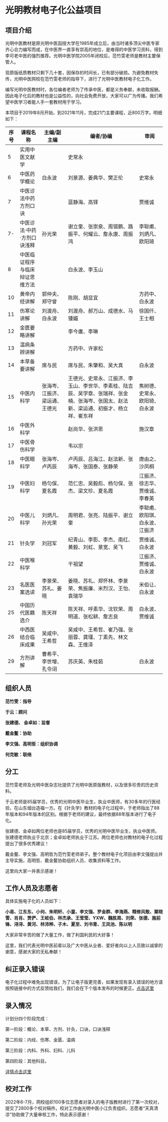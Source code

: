 

# 光明教材电子化公益项目 

## 项目介绍

光明中医教材是原光明中医函授大学在1985年成立后，由当时诸多顶尖中医专家齐心合力编写而成，在中医界一直享有崇高的地位，是难得的中医学习资料，得到李可老中医的强烈推荐。光明中医学院2005年闭校后，范竹雯老师是教材主要保管人。

现原版纸质教材只剩下几十套，因保存的时间长，已有部分破损。为避免教材失传，光明中医网校在范竹雯老师的指导下，进行了光明中医教材电子化工作。

编写光明中医教材时，各位编者老师为了传承中医，都是义务奉献，未收取报酬。因此电子化后的教材也是公益性的，向社会免费开放，大家可以广为传播。我们希望中医学习者能人手一套教材用于学习。

本项目于2019年8月开始，到2021年11月，完成21门主要课程，近800万字。明细如下：

| 序号 | 课程名称                       | 主编/副主编                    | 编者/协编                                                    | 审阅                           |
| ---- | ------------------------------ | ------------------------------ | ------------------------------------------------------------ | ------------------------------ |
| 5    | 实用中医文献学                 |                                | 史常永                                                       |                                |
| 6    | 中医药学概论                   | 白永波                         | 刘景源、姜典华、樊正伦                                       | 史常永                         |
| 7    | 中医诊法中药方剂口诀           |                                | 蓝静海、高铎                                                 | 贾维诚                         |
| 7-   | 中医诊法·中药·方剂口诀浅释     | 孙光荣                         | 谢立奎、张崇泉、周锡鹏、路振平、何耀云、詹永康、周振鸿       | 李聪甫、刘炳凡、欧阳琦           |
| 8    | 中医临证程序与临床辩证思维方法 |                                | 白永波、李玉山                                               |                                |
| 10   | 黄帝内经讲解                   | 郭仲夫、郑守曾                 | 陈刚、胡显宜                                                 | 方药中、白永波                 |
| 11   | 伤寒论讲解                     | 刘渡舟、白永波                 | 刘渡舟、郝万山、成德水、马锺媚                               | 徐国仟、王士相                 |
| 12   | 金匮要略讲解                   |                                | 李今庸、李琳                                                 |                                |
| 13   | 温病条辨讲解                   |                                | 方药中、许家松                                               |                                |
| 14   | 本草备要讲解                   | 席与民                         | 席与民、朱肇和、吴大真                                       | 白永波                         |
| 15   | 中医内科学                     | 张海岑、江振济、梁运通、王德光 | 王德光、史常永、江振济、李玉山、李世华、李素桂、陆吉辰、吴学章、张瑞祥、张金楠、张海岑、张国太、赵法新、梁运通、初振才、杨立祥、崔东祥 | 焦树德、史常永、欧阳锜、白永波 |
| 16   | 中医外科学                     |                                | 赵尚华、张洪恩                                               | 施汉章                         |
| 17   | 中医骨伤科学                   |                                | 韦以宗                                                       |                                |
| 18   | 中医眼科学                     | 张海岑、卢丙辰                 | 卢丙辰、吕海江、赵法新、张海岑、张国泰、张静荣               | 唐由之、沙凤桐                 |
| 19   | 中医妇科学                     | 杨匀保、夏名霞                 | 范仁忠、吴毅彪、杨匀保、张杰、梁文珍、夏名霞                 | 江振济、徐志华、贾维诚、李春英 |
| 20   | 中医儿科学                     | 刘炳凡、孙光荣                 | 周明君、张亮、陆振平、谢立奎                                 | 李聪甫、欧阳琪、白永波、江振济 |
| 21   | 针灸学                         | 刘冠军                         | 纪青山、李影、李杰、南红、黄毅、刘虹、景宽、吴飞             | 贾维诚、白永波                 |
| 22   | 中医喉科学                     |                                | 干祖望                                                       | 江振济、贾维诚、白永波         |
| 23   | 名医医案选读                   | 李景荣、苏礼、姜晓             | 姜晓、苏礼、郑怀林、李景荣、焦振廉、米烈汉、王怡、袁瑞华     | 米伯让、白永波                 |
| 25   | 中国历代医籍选介               | 陈天祥                         | 陈天祥、呼素华、沈钦荣、周明道、张松耕、詹志良               | 白永波、贾维诚                 |
| 26   | 中西医结合临床成果             | 吴咸中、王希哲                 | 吴咸中、王希哲、崔乃强、张丽蓉、龚瑾、丁素先、林文森、王维泽 |                                |
| 29   | 方剂讲解                       | 曹希平、李世增、孔令诩         | 苏庆英、朱桂茹                                               | 白永波                         |



## 组织人员

**范竹雯：指导**

**于云：顾问**

**张建德、 金卓如：监督**

**戴金鳌：协助**

**李文强、高明哲：组织协调**

**何克敏：联络**

## 分工

范竹雯老师及光明中医杂志社提供了光明中医原版教材，以及很多珍贵的历史资料。

于云老师是85届学员，优秀的光明中医毕业生，执业中医师，有30多年的行医经验，在山东烟台造福一方。在《针灸学》教材的电子化过程中，于老师指出了88年版本和94年版本的区别。根据于老师的建议，最终依据88年版本进行了电子化。

张建德、金卓如两位老师也是85届学员，优秀的光明中医毕业生，执业中医师。张建德老师执业于北京；金卓如老师执业于江苏。两位老师也对教材的电子化过程提出了很多优秀建议！

戴金鳌、李文强、高明哲为范竹雯老师弟子。整个教材电子化项目由李文强提出并主导实施，高明哲、戴金鳌协助组织人员、收集资料等工作。

这里向大家一并表示感谢！

## 工作人员及志愿者

具体实施电子化的人员如下：

**小易、江东东、小何、朱明轩、小童、李文强、罗金群、李海燕、精修风敬、粟晓雪、肖肖、贾俨、王岐伯、林杰承、王莹莹、YXW、魏胜周、刘荣、张德、施前锋、浔浔、黄河、林沛桦、子木、夏至、刘书青、王凤池、陈以明**

大家非常辛苦的做了大量工作，做了利国利民的大好事！

这里，我们代表光明中医前辈以及广大中医从业者、爱好者向以上人员致以诚挚的谢意，感谢大家的无私奉献！

## 纠正录入错误

电子化过程中难免出现错误，为了让电子版更完善，如果发现有录入错误的地方请按照链接中的方式反馈给我们，我们会在下个版本发布的时候更正。[点击这里](https://www.gmzyjc.com/read/gmjcintro/jiucuo.md)

## 录入情况

计划分四个阶段完成：

第一阶段：概论、本草、方剂、针灸，口诀，口诀浅释

第二阶段：内经、伤寒、金匮、温病

第三阶段：内科、外科、妇科、儿科

第四阶段：其他科目。

[详情点击这里](https://www.gmzyjc.com/read/gmjcintro/jindu.md)

## 校对工作

2022年6-7月，网校组织100多位志愿者对录入的电子版教材进行了第一次校对，提交了2800多个校对稿件。校对工作由光明中医小江负责组织。志愿者“天真清凉”协助做了大量审核工作，特此表示感谢！




